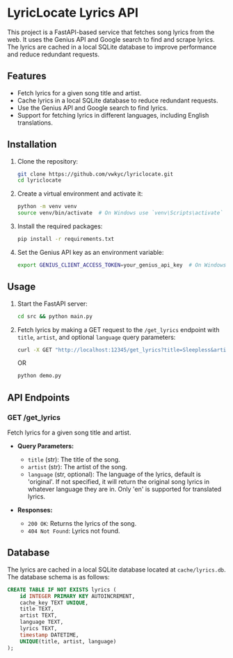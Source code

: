 # LyricLocate Lyrics API

This project is a FastAPI-based service that fetches song lyrics from the web. It uses the Genius API and Google search to find and scrape lyrics. The lyrics are cached in a local SQLite database to improve performance and reduce redundant requests.

## Features

- Fetch lyrics for a given song title and artist.
- Cache lyrics in a local SQLite database to reduce redundant requests.
- Use the Genius API and Google search to find lyrics.
- Support for fetching lyrics in different languages, including English translations.

## Installation

1. Clone the repository:

   ```sh
   git clone https://github.com/vwkyc/lyriclocate.git
   cd lyriclocate
   ```

2. Create a virtual environment and activate it:

   ```sh
   python -m venv venv
   source venv/bin/activate  # On Windows use `venv\Scripts\activate`
   ```

3. Install the required packages:

   ```sh
   pip install -r requirements.txt
   ```

4. Set the Genius API key as an environment variable:

   ```sh
   export GENIUS_CLIENT_ACCESS_TOKEN=your_genius_api_key  # On Windows use `set GENIUS_CLIENT_ACCESS_TOKEN=your_genius_api_key`
   ```

## Usage

1. Start the FastAPI server:

   ```sh
   cd src && python main.py
   ```

2. Fetch lyrics by making a GET request to the `/get_lyrics` endpoint with `title`, `artist`, and optional `language` query parameters:

   ```sh
   curl -X GET "http://localhost:12345/get_lyrics?title=Sleepless&artist=deadmau5"
   ```
   OR
   ```sh
   python demo.py
   ```

## API Endpoints

### GET /get_lyrics

Fetch lyrics for a given song title and artist.

- **Query Parameters:**
  - `title` (str): The title of the song.
  - `artist` (str): The artist of the song.
  - `language` (str, optional): The language of the lyrics, default is 'original'. If not specified, it will return the original song lyrics in whatever language they are in. Only 'en' is supported for translated lyrics.

- **Responses:**
  - `200 OK`: Returns the lyrics of the song.
  - `404 Not Found`: Lyrics not found.

## Database

The lyrics are cached in a local SQLite database located at `cache/lyrics.db`. The database schema is as follows:

```sql
CREATE TABLE IF NOT EXISTS lyrics (
    id INTEGER PRIMARY KEY AUTOINCREMENT,
    cache_key TEXT UNIQUE,
    title TEXT,
    artist TEXT,
    language TEXT,
    lyrics TEXT,
    timestamp DATETIME,
    UNIQUE(title, artist, language)
);
```

